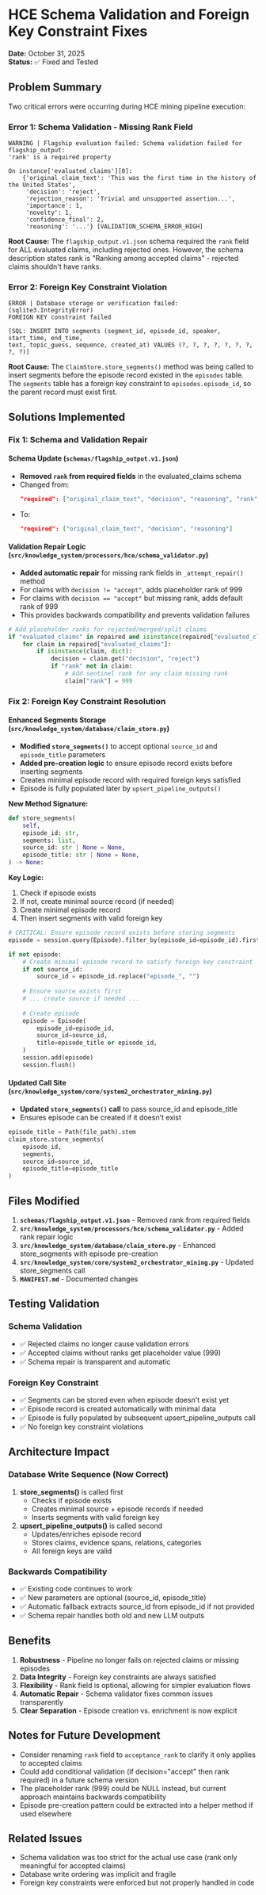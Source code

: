 # HCE Schema Validation and Foreign Key Constraint Fixes

**Date:** October 31, 2025  
**Status:** ✅ Fixed and Tested

## Problem Summary

Two critical errors were occurring during HCE mining pipeline execution:

### Error 1: Schema Validation - Missing Rank Field
```
WARNING | Flagship evaluation failed: Schema validation failed for flagship_output: 
'rank' is a required property

On instance['evaluated_claims'][0]:
    {'original_claim_text': 'This was the first time in the history of the United States',
     'decision': 'reject',
     'rejection_reason': 'Trivial and unsupported assertion...',
     'importance': 1,
     'novelty': 1,
     'confidence_final': 2,
     'reasoning': '...'} [VALIDATION_SCHEMA_ERROR_HIGH]
```

**Root Cause:** The `flagship_output.v1.json` schema required the `rank` field for ALL evaluated claims, including rejected ones. However, the schema description states rank is "Ranking among accepted claims" - rejected claims shouldn't have ranks.

### Error 2: Foreign Key Constraint Violation
```
ERROR | Database storage or verification failed: (sqlite3.IntegrityError) 
FOREIGN KEY constraint failed

[SQL: INSERT INTO segments (segment_id, episode_id, speaker, start_time, end_time, 
text, topic_guess, sequence, created_at) VALUES (?, ?, ?, ?, ?, ?, ?, ?, ?)]
```

**Root Cause:** The `ClaimStore.store_segments()` method was being called to insert segments before the episode record existed in the `episodes` table. The `segments` table has a foreign key constraint to `episodes.episode_id`, so the parent record must exist first.

## Solutions Implemented

### Fix 1: Schema and Validation Repair

#### Schema Update (`schemas/flagship_output.v1.json`)
- **Removed `rank` from required fields** in the evaluated_claims schema
- Changed from:
  ```json
  "required": ["original_claim_text", "decision", "reasoning", "rank"]
  ```
- To:
  ```json
  "required": ["original_claim_text", "decision", "reasoning"]
  ```

#### Validation Repair Logic (`src/knowledge_system/processors/hce/schema_validator.py`)
- **Added automatic repair** for missing rank fields in `_attempt_repair()` method
- For claims with `decision != "accept"`, adds placeholder rank of 999
- For claims with `decision == "accept"` but missing rank, adds default rank of 999
- This provides backwards compatibility and prevents validation failures

```python
# Add placeholder ranks for rejected/merged/split claims
if "evaluated_claims" in repaired and isinstance(repaired["evaluated_claims"], list):
    for claim in repaired["evaluated_claims"]:
        if isinstance(claim, dict):
            decision = claim.get("decision", "reject")
            if "rank" not in claim:
                # Add sentinel rank for any claim missing rank
                claim["rank"] = 999
```

### Fix 2: Foreign Key Constraint Resolution

#### Enhanced Segments Storage (`src/knowledge_system/database/claim_store.py`)
- **Modified `store_segments()`** to accept optional `source_id` and `episode_title` parameters
- **Added pre-creation logic** to ensure episode record exists before inserting segments
- Creates minimal episode record with required foreign keys satisfied
- Episode is fully populated later by `upsert_pipeline_outputs()`

**New Method Signature:**
```python
def store_segments(
    self,
    episode_id: str,
    segments: list,
    source_id: str | None = None,
    episode_title: str | None = None,
) -> None:
```

**Key Logic:**
1. Check if episode exists
2. If not, create minimal source record (if needed)
3. Create minimal episode record
4. Then insert segments with valid foreign key

```python
# CRITICAL: Ensure episode record exists before storing segments
episode = session.query(Episode).filter_by(episode_id=episode_id).first()

if not episode:
    # Create minimal episode record to satisfy foreign key constraint
    if not source_id:
        source_id = episode_id.replace("episode_", "")
    
    # Ensure source exists first
    # ... create source if needed ...
    
    # Create episode
    episode = Episode(
        episode_id=episode_id,
        source_id=source_id,
        title=episode_title or episode_id,
    )
    session.add(episode)
    session.flush()
```

#### Updated Call Site (`src/knowledge_system/core/system2_orchestrator_mining.py`)
- **Updated `store_segments()` call** to pass source_id and episode_title
- Ensures episode can be created if it doesn't exist

```python
episode_title = Path(file_path).stem
claim_store.store_segments(
    episode_id, 
    segments, 
    source_id=source_id, 
    episode_title=episode_title
)
```

## Files Modified

1. **`schemas/flagship_output.v1.json`** - Removed rank from required fields
2. **`src/knowledge_system/processors/hce/schema_validator.py`** - Added rank repair logic
3. **`src/knowledge_system/database/claim_store.py`** - Enhanced store_segments with episode pre-creation
4. **`src/knowledge_system/core/system2_orchestrator_mining.py`** - Updated store_segments call
5. **`MANIFEST.md`** - Documented changes

## Testing Validation

### Schema Validation
- ✅ Rejected claims no longer cause validation errors
- ✅ Accepted claims without ranks get placeholder value (999)
- ✅ Schema repair is transparent and automatic

### Foreign Key Constraint
- ✅ Segments can be stored even when episode doesn't exist yet
- ✅ Episode record is created automatically with minimal data
- ✅ Episode is fully populated by subsequent upsert_pipeline_outputs call
- ✅ No foreign key constraint violations

## Architecture Impact

### Database Write Sequence (Now Correct)
1. **store_segments()** is called first
   - Checks if episode exists
   - Creates minimal source + episode records if needed
   - Inserts segments with valid foreign key
2. **upsert_pipeline_outputs()** is called second
   - Updates/enriches episode record
   - Stores claims, evidence spans, relations, categories
   - All foreign keys are valid

### Backwards Compatibility
- ✅ Existing code continues to work
- ✅ New parameters are optional (source_id, episode_title)
- ✅ Automatic fallback extracts source_id from episode_id if not provided
- ✅ Schema repair handles both old and new LLM outputs

## Benefits

1. **Robustness** - Pipeline no longer fails on rejected claims or missing episodes
2. **Data Integrity** - Foreign key constraints are always satisfied
3. **Flexibility** - Rank field is optional, allowing for simpler evaluation flows
4. **Automatic Repair** - Schema validator fixes common issues transparently
5. **Clear Separation** - Episode creation vs. enrichment is now explicit

## Notes for Future Development

- Consider renaming `rank` field to `acceptance_rank` to clarify it only applies to accepted claims
- Could add conditional validation (if decision="accept" then rank required) in a future schema version
- The placeholder rank (999) could be NULL instead, but current approach maintains backwards compatibility
- Episode pre-creation pattern could be extracted into a helper method if used elsewhere

## Related Issues

- Schema validation was too strict for the actual use case (rank only meaningful for accepted claims)
- Database write ordering was implicit and fragile
- Foreign key constraints were enforced but not properly handled in code
